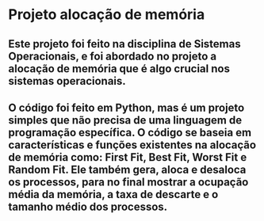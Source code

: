 # Projeto alocação de memória

## Este projeto foi feito na disciplina de Sistemas Operacionais, e foi abordado no projeto a alocação de memória que é algo crucial nos sistemas operacionais.

## O código foi feito em Python, mas é um projeto simples que não precisa de uma linguagem de programação específica. O código se baseia em características e funções existentes na alocação de memória como: First Fit, Best Fit, Worst Fit e Random Fit. Ele também gera, aloca e desaloca os processos, para no final mostrar a ocupação média da memória, a taxa de descarte e o tamanho médio dos processos. 
